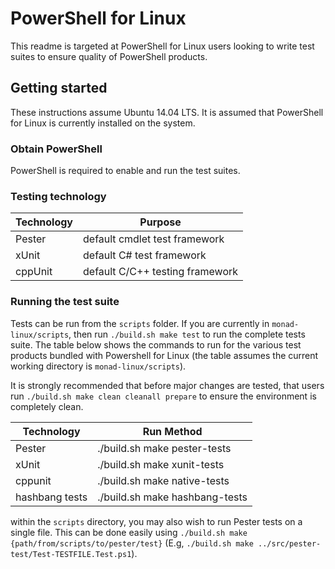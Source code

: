 # PowerShell for Linux

This readme is targeted at PowerShell for Linux users looking to write test suites to ensure quality of PowerShell products.

## Getting started

These instructions assume Ubuntu 14.04 LTS. It is assumed that PowerShell for Linux is currently installed on the system.

### Obtain PowerShell

PowerShell is required to enable and run the test suites.

### Testing technology

Technology | Purpose
-------|------
Pester | default cmdlet test framework
xUnit | default C# test framework
cppUnit | default C/C++ testing framework

### Running the test suite

Tests can be run from the `scripts` folder. If you are currently in `monad-linux/scripts`, then run `./build.sh make test` to run the complete tests suite.  The table below shows the commands to run for the various test products bundled with Powershell for Linux (the table assumes the current working directory is `monad-linux/scripts`).

It is strongly recommended that before major changes are tested, that users run `./build.sh make clean cleanall prepare` to ensure the environment is completely clean.

Technology | Run Method
------|---------
Pester | ./build.sh make pester-tests
xUnit | ./build.sh make xunit-tests
cppunit | ./build.sh make native-tests
hashbang tests | ./build.sh make hashbang-tests

within the `scripts` directory, you may also wish to run Pester tests on a single file.  This can be done easily using `./build.sh make {path/from/scripts/to/pester/test}` (E.g, `./build.sh make ../src/pester-test/Test-TESTFILE.Test.ps1`).
